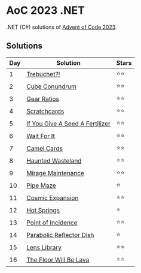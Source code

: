 # AoC 2023 .NET

.NET (C#) solutions of [Advent of Code 2023](https://adventofcode.com/2023).

## Solutions

|Day|Solution|Stars|
|--|--|--|
|1|[Trebuchet?!](https://github.com/melanchall/aoc2023net/blob/main/Aoc2023Net/Days/Day1.cs)|:star::star:|
|2|[Cube Conundrum](https://github.com/melanchall/aoc2023net/blob/main/Aoc2023Net/Days/Day2.cs)|:star::star:|
|3|[Gear Ratios](https://github.com/melanchall/aoc2023net/blob/main/Aoc2023Net/Days/Day3.cs)|:star::star:|
|4|[Scratchcards](https://github.com/melanchall/aoc2023net/blob/main/Aoc2023Net/Days/Day4.cs)|:star::star:|
|5|[If You Give A Seed A Fertilizer](https://github.com/melanchall/aoc2023net/blob/main/Aoc2023Net/Days/Day5.cs)|:star::star:|
|6|[Wait For It](https://github.com/melanchall/aoc2023net/blob/main/Aoc2023Net/Days/Day6.cs)|:star::star:|
|7|[Camel Cards](https://github.com/melanchall/aoc2023net/blob/main/Aoc2023Net/Days/Day7.cs)|:star::star:|
|8|[Haunted Wasteland](https://github.com/melanchall/aoc2023net/blob/main/Aoc2023Net/Days/Day8.cs)|:star::star:|
|9|[Mirage Maintenance](https://github.com/melanchall/aoc2023net/blob/main/Aoc2023Net/Days/Day9.cs)|:star::star:|
|10|[Pipe Maze](https://github.com/melanchall/aoc2023net/blob/main/Aoc2023Net/Days/Day10.cs)|:star:|
|11|[Cosmic Expansion](https://github.com/melanchall/aoc2023net/blob/main/Aoc2023Net/Days/Day11.cs)|:star::star:|
|12|[Hot Springs](https://github.com/melanchall/aoc2023net/blob/main/Aoc2023Net/Days/Day12.cs)|:star:|
|13|[Point of Incidence](https://github.com/melanchall/aoc2023net/blob/main/Aoc2023Net/Days/Day13.cs)|:star::star:|
|14|[Parabolic Reflector Dish](https://github.com/melanchall/aoc2023net/blob/main/Aoc2023Net/Days/Day14.cs)|:star:|
|15|[Lens Library](https://github.com/melanchall/aoc2023net/blob/main/Aoc2023Net/Days/Day15.cs)|:star::star:|
|16|[The Floor Will Be Lava](https://github.com/melanchall/aoc2023net/blob/main/Aoc2023Net/Days/Day16.cs)|:star::star:|